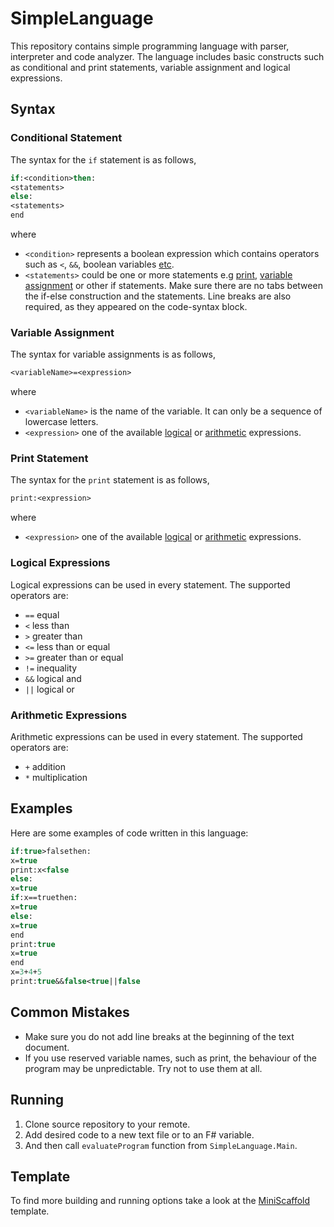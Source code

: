 # SimpleLanguage

This repository contains simple programming language with parser, interpreter and code analyzer. The language includes basic constructs such as conditional and print statements, variable assignment and logical expressions.

## Syntax

### Conditional Statement

The syntax for the `if` statement is as follows,

```fsharp
if:<condition>then:
<statements>
else:
<statements>
end
```

where
- `<condition>` represents a boolean expression which contains operators such as `<`, `&&`, boolean variables [etc](#logical-expressions).
- `<statements>` could be one or more statements e.g [print](#print-statement), [variable assignment](#variable-assignment) or other if statements. Make sure there are no tabs between the if-else construction and the statements. Line breaks are also required, as they appeared on the code-syntax block.

### Variable Assignment

The syntax for variable assignments is as follows,

```fsharp
<variableName>=<expression>
```

where
- `<variableName>` is the name of the variable. It can only be a sequence of lowercase letters.
- `<expression>` one of the available [logical](#logical-expressions) or [arithmetic](#arithmetic-expressions) expressions.

### Print Statement

The syntax for the `print` statement is as follows,

```fsharp
print:<expression>
```

where
- `<expression>` one of the available [logical](#logical-expressions) or [arithmetic](#arithmetic_expressions) expressions.

### Logical Expressions

Logical expressions can be used in every statement. The supported operators are:

- `==` equal
- `<` less than
- `>` greater than
- `<=` less than or equal
- `>=` greater than or equal
- `!=` inequality
- `&&` logical and
- `||` logical or

### Arithmetic Expressions

Arithmetic expressions can be used in every statement. The supported operators are:

- `+` addition
- `*` multiplication

## Examples

Here are some examples of code written in this language:

```fsharp
if:true>falsethen:
x=true
print:x<false
else:
x=true
if:x==truethen:
x=true
else:
x=true
end
print:true
x=true
end
x=3+4+5
print:true&&false<true||false 
```

## Common Mistakes
- Make sure you do not add line breaks at the beginning of the text document.
- If you use reserved variable names, such as print, the behaviour of the program may be unpredictable. Try not to use them at all.

## Running
1. Clone source repository to your remote.
2. Add desired code to a new text file or to an F# variable.
3. And then call `evaluateProgram` function from `SimpleLanguage.Main`.

## Template
To find more building and running options take a look at the [MiniScaffold](https://github.com/TheAngryByrd/MiniScaffold) template.
